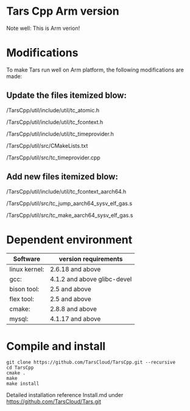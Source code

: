# Tars Cpp Arm version 

Note well:  This is Arm verion!

# Modifications
To make Tars run well on Arm platform,  the following modifications are made:

## Update the files itemized blow:

/TarsCpp/util/include/util/tc_atomic.h

/TarsCpp/util/include/util/tc_fcontext.h

/TarsCpp/util/include/util/tc_timeprovider.h

/TarsCpp/util/src/CMakeLists.txt

/TarsCpp/util/src/tc_timeprovider.cpp


## Add new files itemized blow:

/TarsCpp/util/include/util/tc_fcontext_aarch64.h

/TarsCpp/util/src/tc_jump_aarch64_sysv_elf_gas.s

/TarsCpp/util/src/tc_make_aarch64_sysv_elf_gas.s


# Dependent environment

Software |version requirements
------|--------
linux kernel:   |	2.6.18 and above
gcc:          	|   4.1.2 and above glibc-devel
bison tool:     |	2.5 and above
flex tool:      |	2.5 and above
cmake:       	|   2.8.8 and above
mysql:          |	4.1.17 and above

# Compile and install
```
git clone https://github.com/TarsCloud/TarsCpp.git --recursive
cd TarsCpp
cmake .
make
make install
```

Detailed installation reference Install.md under https://github.com/TarsCloud/Tars.git
